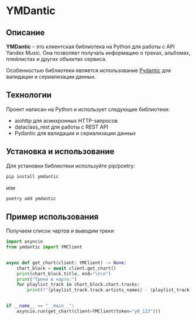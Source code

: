 # YMDantic

## Описание
**YMDantic** - это клиентская библиотека на Python для работы с API Yandex Music.
Она позволяет получать информацию о треках, альбомах, плейлистах и других объектах сервиса.

Особенностью библиотеки является использование [Pydantic](https://pydantic-docs.helpmanual.io/) для валидации и сериализации данных.

## Технологии
Проект написан на Python и использует следующие библиотеки:
- aiohttp для асинхронных HTTP-запросов
- dataclass_rest для работы с REST API
- Pydantic для валидации и сериализации данных

## Установка и использование
Для установки библиотеки используйте pip/poetry:

```bash
pip install ymdantic
```
или
```bash
poetry add ymdantic
```

## Пример использования
Получаем список чартов и выводим треки

```python
import asyncio
from ymdantic import YMClient


async def get_chart(client: YMClient) -> None:
    chart_block = await client.get_chart()
    print(chart_block.title, end="\n\n")
    print("Треки в чарте:")
    for playlist_track in chart_block.chart.tracks:
        print(f"{playlist_track.track.artists_names} - {playlist_track.track.title}")


if __name__ == "__main__":
    asyncio.run(get_chart(client=YMClient(token="y0_123")))
```
